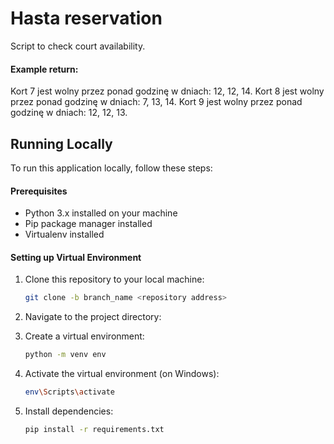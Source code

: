# Hasta reservation

Script to check court availability. 


#### Example return:

Kort 7 jest wolny przez ponad godzinę w dniach: 12, 12, 14.
Kort 8 jest wolny przez ponad godzinę w dniach: 7, 13, 14.
Kort 9 jest wolny przez ponad godzinę w dniach: 12, 12, 13.


## Running Locally

To run this application locally, follow these steps:

#### Prerequisites

- Python 3.x installed on your machine
- Pip package manager installed
- Virtualenv installed

#### Setting up Virtual Environment

1. Clone this repository to your local machine:

   ```bash
   git clone -b branch_name <repository address>
   ```

2. Navigate to the project directory:


3. Create a virtual environment:

   ```bash
   python -m venv env
   ```

4. Activate the virtual environment (on Windows):

   ```bash
   env\Scripts\activate
   ```

5. Install dependencies:

   ```bash
   pip install -r requirements.txt
   ```

